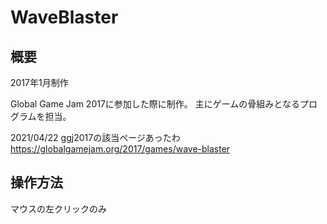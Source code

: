 # WaveBlaster

## 概要
2017年1月制作

Global Game Jam 2017に参加した際に制作。
主にゲームの骨組みとなるプログラムを担当。

2021/04/22
ggj2017の該当ページあったわ
https://globalgamejam.org/2017/games/wave-blaster

## 操作方法
マウスの左クリックのみ
